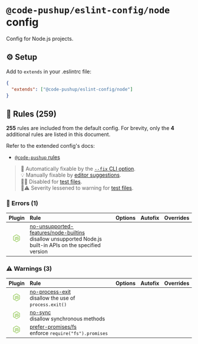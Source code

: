# `@code-pushup/eslint-config/node` config

Config for Node.js projects.

## ⚙️ Setup

Add to `extends` in your .eslintrc file:

```json
{
  "extends": ["@code-pushup/eslint-config/node"]
}
```

## 📏 Rules (259)

**255** rules are included from the default config. For brevity, only the **4** additional rules are listed in this document.

Refer to the extended config's docs:

- [`@code-pushup` rules](./index.md#📏-rules-255)


> 🔧 Automatically fixable by the [`--fix` CLI option](https://eslint.org/docs/user-guide/command-line-interface#--fix).<br>💡 Manually fixable by [editor suggestions](https://eslint.org/docs/developer-guide/working-with-rules#providing-suggestions).<br>🧪🚫 Disabled for [test files](../README.md#🧪-test-overrides).<br>🧪⚠️ Severity lessened to warning for [test files](../README.md#🧪-test-overrides).

### 🚨 Errors (1)

| Plugin | Rule | Options | Autofix | Overrides |
| :-: | :-- | :-- | :-: | :-: |
| [![n](./icons/material/nodejs.png)](https://github.com/eslint-community/eslint-plugin-n#readme) | [no-unsupported-features/node-builtins](https://github.com/eslint-community/eslint-plugin-n/blob/HEAD/docs/rules/no-unsupported-features/node-builtins.md)<br>disallow unsupported Node.js built-in APIs on the specified version |  |  |  |

### ⚠️ Warnings (3)

| Plugin | Rule | Options | Autofix | Overrides |
| :-: | :-- | :-- | :-: | :-: |
| [![n](./icons/material/nodejs.png)](https://github.com/eslint-community/eslint-plugin-n#readme) | [no-process-exit](https://github.com/eslint-community/eslint-plugin-n/blob/HEAD/docs/rules/no-process-exit.md)<br>disallow the use of `process.exit()` |  |  |  |
| [![n](./icons/material/nodejs.png)](https://github.com/eslint-community/eslint-plugin-n#readme) | [no-sync](https://github.com/eslint-community/eslint-plugin-n/blob/HEAD/docs/rules/no-sync.md)<br>disallow synchronous methods |  |  |  |
| [![n](./icons/material/nodejs.png)](https://github.com/eslint-community/eslint-plugin-n#readme) | [prefer-promises/fs](https://github.com/eslint-community/eslint-plugin-n/blob/HEAD/docs/rules/prefer-promises/fs.md)<br>enforce `require("fs").promises` |  |  |  |